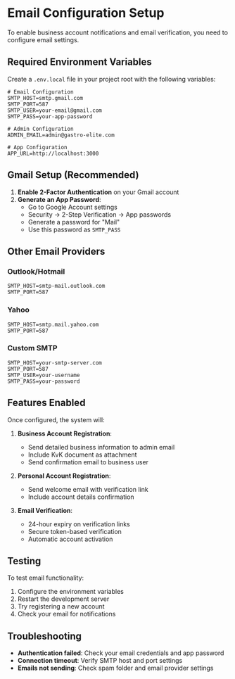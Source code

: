# Email Configuration Setup

To enable business account notifications and email verification, you need to configure email settings.

## Required Environment Variables

Create a `.env.local` file in your project root with the following variables:

```env
# Email Configuration
SMTP_HOST=smtp.gmail.com
SMTP_PORT=587
SMTP_USER=your-email@gmail.com
SMTP_PASS=your-app-password

# Admin Configuration
ADMIN_EMAIL=admin@gastro-elite.com

# App Configuration
APP_URL=http://localhost:3000
```

## Gmail Setup (Recommended)

1. **Enable 2-Factor Authentication** on your Gmail account
2. **Generate an App Password**:
   - Go to Google Account settings
   - Security → 2-Step Verification → App passwords
   - Generate a password for "Mail"
   - Use this password as `SMTP_PASS`

## Other Email Providers

### Outlook/Hotmail
```env
SMTP_HOST=smtp-mail.outlook.com
SMTP_PORT=587
```

### Yahoo
```env
SMTP_HOST=smtp.mail.yahoo.com
SMTP_PORT=587
```

### Custom SMTP
```env
SMTP_HOST=your-smtp-server.com
SMTP_PORT=587
SMTP_USER=your-username
SMTP_PASS=your-password
```

## Features Enabled

Once configured, the system will:

1. **Business Account Registration**:
   - Send detailed business information to admin email
   - Include KvK document as attachment
   - Send confirmation email to business user

2. **Personal Account Registration**:
   - Send welcome email with verification link
   - Include account details confirmation

3. **Email Verification**:
   - 24-hour expiry on verification links
   - Secure token-based verification
   - Automatic account activation

## Testing

To test email functionality:

1. Configure the environment variables
2. Restart the development server
3. Try registering a new account
4. Check your email for notifications

## Troubleshooting

- **Authentication failed**: Check your email credentials and app password
- **Connection timeout**: Verify SMTP host and port settings
- **Emails not sending**: Check spam folder and email provider settings




